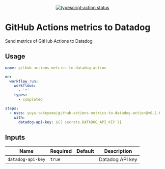 <p align="center">
  <a href="https://github.com/yuya-takeyama/github-actions-metrics-to-datadog-action"><img alt="typescript-action status" src="https://github.com/yuya-takeyama/github-actions-metrics-to-datadog-action/workflows/build-test/badge.svg"></a>
</p>

# GitHub Actions metrics to Datadog

Send metrics of GitHub Actions to Datadog

## Usage

```yaml
name: github-actions-metrics-to-datadog-action

on:
  workflow_run:
    workflows:
      - '*'
    types:
      - completed

steps:
  - uses: yuya-takeyama/github-actions-metrics-to-datadog-action@v0.1.0
    with:
      datadog-api-key: ${{ secrets.DATADOG_API_KEY }}
```

## Inputs

| Name              | Required | Default | Description     |
|-------------------|----------|---------|-----------------|
| `datadog-api-key` | `true`   |         | Datadog API key |
